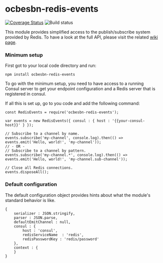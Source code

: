 # ocbesbn-redis-events
[![Coverage Status](https://coveralls.io/repos/github/OpusCapita/redis-events/badge.svg?branch=master&rand=2)](https://coveralls.io/github/OpusCapita/redis-events?branch=master&rand=1)
![Build status](https://circleci.com/gh/OpusCapita/redis-events.svg?style=shield&circle-token=33dde9a3e5bbe120832064948a3d073ba7a6ab15)

This module provides simplified access to the publish/subscribe system provided by Redis. To have a look at the full API, please visit the related [wiki page](https://github.com/OpusCapita/redis-events/wiki).

### Minimum setup
First got to your local code directory and run:
```
npm install ocbesbn-redis-events
```
To go with the minimum setup, you need to have access to a running Consul server to get your endpoint configuration and a Redis server that is registered in consul.

If all this is set up, go to you code and add the following command:

```JS
const RedisEvents = require('ocbesbn-redis-events');

var events = new RedisEvents({ consul : { host : '{{your-consul-host}}' } });

// Subscribe to a channel by name.
events.subscribe('my-channel', console.log).then(() => events.emit('Hello, world!', 'my-channel'));
// - OR -
// Subscribe to a channel by pattern.
events.subscribe('my-channel.*', console.log).then(() => events.emit('Hello, world!', 'my-channel.sub-channel'));

// Close all Redis connections.
events.disposeAll();
```

### Default configuration

The default configuration object provides hints about what the module's standard behavior is like.

```JS
{
    serializer : JSON.stringify,
    parser : JSON.parse,
    defaultEmitChannel : null,
    consul : {
        host : 'consul',
        redisServiceName  : 'redis',
        redisPasswordKey : 'redis/password'
    },
    context : {
    }
}
```
